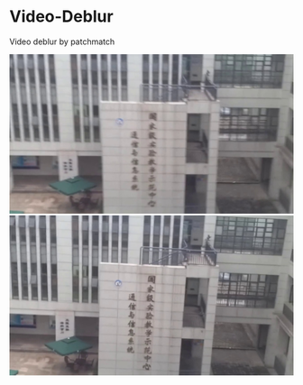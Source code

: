 # Video-Deblur
Video deblur by patchmatch

![image text](demo1/building_blur.jpg) ![image text](demo1/building_sharp.jpg)

